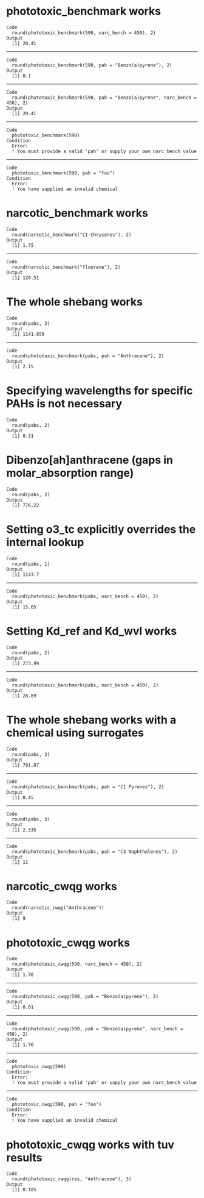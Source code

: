 # phototoxic_benchmark works

    Code
      round(phototoxic_benchmark(590, narc_bench = 450), 2)
    Output
      [1] 20.41

---

    Code
      round(phototoxic_benchmark(590, pah = "Benzo(a)pyrene"), 2)
    Output
      [1] 0.1

---

    Code
      round(phototoxic_benchmark(590, pah = "Benzo(a)pyrene", narc_bench = 450), 2)
    Output
      [1] 20.41

---

    Code
      phototoxic_benchmark(590)
    Condition
      Error:
      ! You must provide a valid 'pah' or supply your own narc_bench value

---

    Code
      phototoxic_benchmark(590, pah = "foo")
    Condition
      Error:
      ! You have supplied an invalid chemical

# narcotic_benchmark works

    Code
      round(narcotic_benchmark("C1-Chrysenes"), 2)
    Output
      [1] 1.75

---

    Code
      round(narcotic_benchmark("fluorene"), 2)
    Output
      [1] 120.51

# The whole shebang works

    Code
      round(pabs, 3)
    Output
      [1] 1141.859

---

    Code
      round(phototoxic_benchmark(pabs, pah = "Anthracene"), 2)
    Output
      [1] 2.15

# Specifying wavelengths for specific PAHs is not necessary

    Code
      round(pabs, 2)
    Output
      [1] 0.31

# Dibenzo[ah]anthracene (gaps in molar_absorption range)

    Code
      round(pabs, 2)
    Output
      [1] 776.22

# Setting o3_tc explicitly overrides the internal lookup

    Code
      round(pabs, 1)
    Output
      [1] 1143.7

---

    Code
      round(phototoxic_benchmark(pabs, narc_bench = 450), 2)
    Output
      [1] 15.05

# Setting Kd_ref and Kd_wvl works

    Code
      round(pabs, 2)
    Output
      [1] 273.99

---

    Code
      round(phototoxic_benchmark(pabs, narc_bench = 450), 2)
    Output
      [1] 28.89

# The whole shebang works with a chemical using surrogates

    Code
      round(pabs, 3)
    Output
      [1] 791.87

---

    Code
      round(phototoxic_benchmark(pabs, pah = "C1 Pyrenes"), 2)
    Output
      [1] 0.45

---

    Code
      round(pabs, 3)
    Output
      [1] 2.335

---

    Code
      round(phototoxic_benchmark(pabs, pah = "C3 Naphthalenes"), 2)
    Output
      [1] 11

# narcotic_cwqg works

    Code
      round(narcotic_cwqg("Anthracene"))
    Output
      [1] 9

# phototoxic_cwqg works

    Code
      round(phototoxic_cwqg(590, narc_bench = 450), 2)
    Output
      [1] 1.76

---

    Code
      round(phototoxic_cwqg(590, pah = "Benzo(a)pyrene"), 2)
    Output
      [1] 0.01

---

    Code
      round(phototoxic_cwqg(590, pah = "Benzo(a)pyrene", narc_bench = 450), 2)
    Output
      [1] 1.76

---

    Code
      phototoxic_cwqg(590)
    Condition
      Error:
      ! You must provide a valid 'pah' or supply your own narc_bench value

---

    Code
      phototoxic_cwqg(590, pah = "foo")
    Condition
      Error:
      ! You have supplied an invalid chemical

# phototoxic_cwqg works with tuv results

    Code
      round(phototoxic_cwqg(res, "Anthracene"), 3)
    Output
      [1] 0.185

